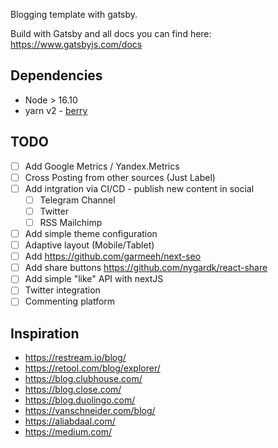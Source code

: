 Blogging template with gatsby.

Build with Gatsby and all docs you can find here: https://www.gatsbyjs.com/docs

## Dependencies

- Node > 16.10
- yarn v2 - [berry](https://yarnpkg.com/getting-started/install)

## TODO

- [ ] Add Google Metrics / Yandex.Metrics
- [ ] Cross Posting from other sources (Just Label)
- [ ] Add intgration via CI/CD - publish new content in social
  - [ ] Telegram Channel
  - [ ] Twitter
  - [ ] RSS Mailchimp
- [ ] Add simple theme configuration
- [ ] Adaptive layout (Mobile/Tablet)
- [ ] Add https://github.com/garmeeh/next-seo
- [ ] Add share buttons https://github.com/nygardk/react-share
- [ ] Add simple "like" API with nextJS
- [ ] Twitter integration
- [ ] Commenting platform

## Inspiration

- https://restream.io/blog/
- https://retool.com/blog/explorer/
- https://blog.clubhouse.com/
- https://blog.close.com/
- https://blog.duolingo.com/
- https://vanschneider.com/blog/
- https://aliabdaal.com/
- https://medium.com/
